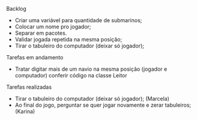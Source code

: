Backlog
- Criar uma variável para quantidade de submarinos;
- Colocar um nome pro jogador;
- Separar em pacotes.
- Validar jogada repetida na mesma posição;
- Tirar o tabuleiro do computador (deixar só jogador);

Tarefas em andamento
- Tratar digitar mais de um navio na mesma posição (jogador e computador)
conferir código na classe Leitor

Tarefas realizadas
- Tirar o tabuleiro do computador (deixar só jogador); (Marcela)
- Ao final do jogo, perguntar se quer jogar novamente e zerar tabuleiros; (Karina)